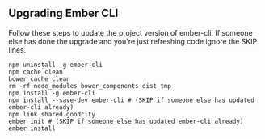 ## Upgrading Ember CLI

Follow these steps to update the project version of ember-cli. If someone else has done the upgrade and you're just refreshing code ignore the SKIP lines.

```shell
npm uninstall -g ember-cli
npm cache clean
bower cache clean
rm -rf node_modules bower_components dist tmp
npm install -g ember-cli
npm install --save-dev ember-cli # (SKIP if someone else has updated ember-cli already)
npm link shared.goodcity
ember init # (SKIP if someone else has updated ember-cli already)
ember install
```
